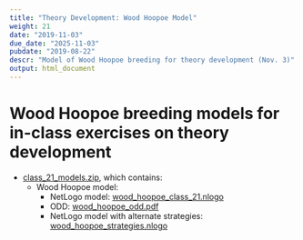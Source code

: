 ```yaml
---
title: "Theory Development: Wood Hoopoe Model"
weight: 21
date: "2019-11-03"
due_date: "2025-11-03"
pubdate: "2019-08-22"
descr: "Model of Wood Hoopoe breeding for theory development (Nov. 3)"
output: html_document
---
```

# Wood Hoopoe breeding models for in-class exercises on theory development

* [class_21_models.zip](/models/class_21/class_21_models.zip), which contains:
  * Wood Hoopoe model: 
    * NetLogo model: [wood_hoopoe_class_21.nlogo](/models/class_21/wood_hoopoe_class_21.nlogo)
    * ODD:  [wood_hoopoe_odd.pdf](/models/class_21/wood_hoopoe_odd.pdf)
    * NetLogo model with alternate strategies: [wood_hoopoe_strategies.nlogo](/models/class_21/wood_hoopoe_strategies.nlogo)
